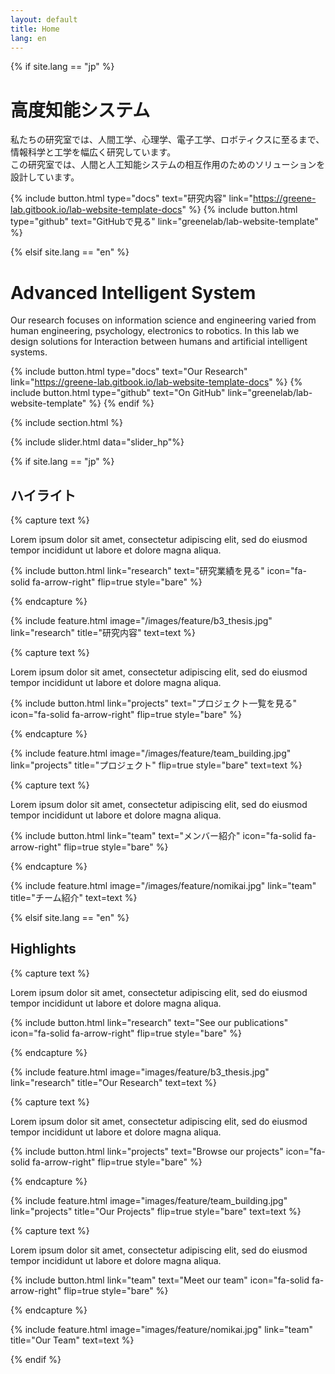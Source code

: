 ```yaml
---
layout: default
title: Home
lang: en
---
```


{% if site.lang == "jp" %}
# 高度知能システム

私たちの研究室では、人間工学、心理学、電子工学、ロボティクスに至るまで、情報科学と工学を幅広く研究しています。  
この研究室では、人間と人工知能システムの相互作用のためのソリューションを設計しています。

{%
  include button.html
  type="docs"
  text="研究内容"
  link="https://greene-lab.gitbook.io/lab-website-template-docs"
%}
{%
  include button.html
  type="github"
  text="GitHubで見る"
  link="greenelab/lab-website-template"
%}

{% elsif site.lang == "en" %}
# Advanced Intelligent System

Our research focuses on information science and engineering varied from human engineering, psychology, electronics to robotics. In this lab we design solutions for Interaction between humans and artificial intelligent systems.

{%
  include button.html
  type="docs"
  text="Our Research"
  link="https://greene-lab.gitbook.io/lab-website-template-docs"
%}
{%
  include button.html
  type="github"
  text="On GitHub"
  link="greenelab/lab-website-template"
%}
{% endif %}



{% include section.html %}

{% include slider.html
    data="slider_hp"%}

{% if site.lang == "jp" %}

## ハイライト

{% capture text %}

Lorem ipsum dolor sit amet, consectetur adipiscing elit, sed do eiusmod tempor incididunt ut labore et dolore magna aliqua.

{%
  include button.html
  link="research"
  text="研究業績を見る"
  icon="fa-solid fa-arrow-right"
  flip=true
  style="bare"
%}

{% endcapture %}

{%
  include feature.html
  image="/images/feature/b3_thesis.jpg"
  link="research"
  title="研究内容"
  text=text
%}

{% capture text %}

Lorem ipsum dolor sit amet, consectetur adipiscing elit, sed do eiusmod tempor incididunt ut labore et dolore magna aliqua.

{%
  include button.html
  link="projects"
  text="プロジェクト一覧を見る"
  icon="fa-solid fa-arrow-right"
  flip=true
  style="bare"
%}

{% endcapture %}

{%
  include feature.html
  image="/images/feature/team_building.jpg"
  link="projects"
  title="プロジェクト"
  flip=true
  style="bare"
  text=text
%}

{% capture text %}

Lorem ipsum dolor sit amet, consectetur adipiscing elit, sed do eiusmod tempor incididunt ut labore et dolore magna aliqua.

{%
  include button.html
  link="team"
  text="メンバー紹介"
  icon="fa-solid fa-arrow-right"
  flip=true
  style="bare"
%}

{% endcapture %}

{%
  include feature.html
  image="/images/feature/nomikai.jpg"
  link="team"
  title="チーム紹介"
  text=text
%}

{% elsif site.lang == "en" %}
## Highlights

{% capture text %}

Lorem ipsum dolor sit amet, consectetur adipiscing elit, sed do eiusmod tempor incididunt ut labore et dolore magna aliqua.

{%
  include button.html
  link="research"
  text="See our publications"
  icon="fa-solid fa-arrow-right"
  flip=true
  style="bare"
%}

{% endcapture %}

{%
  include feature.html
  image="images/feature/b3_thesis.jpg"
  link="research"
  title="Our Research"
  text=text
%}

{% capture text %}

Lorem ipsum dolor sit amet, consectetur adipiscing elit, sed do eiusmod tempor incididunt ut labore et dolore magna aliqua.

{%
  include button.html
  link="projects"
  text="Browse our projects"
  icon="fa-solid fa-arrow-right"
  flip=true
  style="bare"
%}

{% endcapture %}

{%
  include feature.html
  image="images/feature/team_building.jpg"
  link="projects"
  title="Our Projects"
  flip=true
  style="bare"
  text=text
%}

{% capture text %}

Lorem ipsum dolor sit amet, consectetur adipiscing elit, sed do eiusmod tempor incididunt ut labore et dolore magna aliqua.

{%
  include button.html
  link="team"
  text="Meet our team"
  icon="fa-solid fa-arrow-right"
  flip=true
  style="bare"
%}

{% endcapture %}

{%
  include feature.html
  image="images/feature/nomikai.jpg"
  link="team"
  title="Our Team"
  text=text
%}

{% endif %}